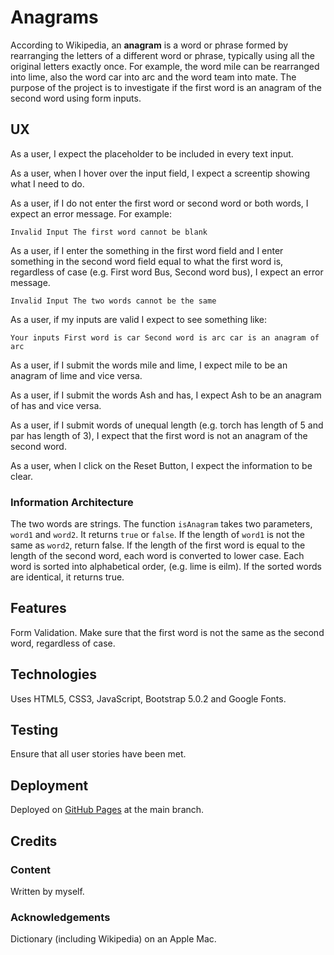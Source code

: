 # Anagrams

According to Wikipedia, an **anagram** is a word or phrase formed by rearranging the letters of a different word or phrase, typically using all the original letters exactly once.  For example, the word mile can be rearranged into lime, also the word car into arc and the word team into mate.  The purpose of the project is to investigate if the first word is an anagram of the second word using form inputs.

## UX

As a user, I expect the placeholder to be included in every text input.

As a user, when I hover over the input field, I expect a screentip showing what I need to do.

As a user, if I do not enter the first word or second word or both words, I expect an error message. For example:

`Invalid Input
The first word cannot be blank`

As a user, if I enter the something in the first word field and I enter something in the second word field equal to what the first word is, regardless of case (e.g. First word Bus, Second word bus), I expect an error message.

`Invalid Input
The two words cannot be the same`

As a user, if my inputs are valid I expect to see something like:

`Your inputs
First word is car
Second word is arc
car is an anagram of arc`

As a user, if I submit the words mile and lime, I expect mile to be an anagram of lime and vice versa.

As a user, if I submit the words Ash and has, I expect Ash to be an anagram of has and vice versa.

As a user, if I submit words of unequal length (e.g. torch has length of 5 and par has length of 3), I expect that the first word is not an anagram of the second word.

As a user, when I click on the Reset Button, I expect the information to be clear.

### Information Architecture

The two words are strings.  The function `isAnagram` takes two parameters, `word1` and `word2`.  It returns `true` or `false`.  If the length of `word1` is not the same as `word2`, return false.  If the length of the first word is equal to the length of the second word, each word is converted to lower case.  Each word is sorted into alphabetical order, (e.g. lime is eilm).  If the sorted words are identical, it returns true.

## Features

Form Validation.  Make sure that the first word is not the same as the second word, regardless of case.

## Technologies

Uses HTML5, CSS3, JavaScript, Bootstrap 5.0.2 and Google Fonts.

## Testing

Ensure that all user stories have been met.

## Deployment

Deployed on [GitHub Pages](https://derektypist.github.io/anagrams) at the main branch.

## Credits

### Content

Written by myself.

### Acknowledgements

Dictionary (including Wikipedia) on an Apple Mac.